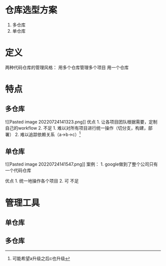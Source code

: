 # 仓库选型方案
1. 多仓库
2. 单仓库

# 定义
两种代码仓库的管理风格：
用多个仓库管理多个项目
用一个仓库
# 特点
## 多仓库
![[Pasted image 20220724141323.png]]
优点
	1. 让各项目团队根据需要，定制自己的workflow
	2. 
不足
	1. 难以对所有项目进行统一操作（切分支，构建，部署）
	2. 难以追踪依赖关系（a→b→c）[^1]
## 单仓库
![[Pasted image 20220724141547.png]]
案例：
	1. google做到了整个公司只有一个代码仓库

优点
	1. 统一地操作各个项目
	2. 可 
不足
# 管理工具
## 单仓库
## 多仓库

[^1]: 可能希望a升级之后c也升级